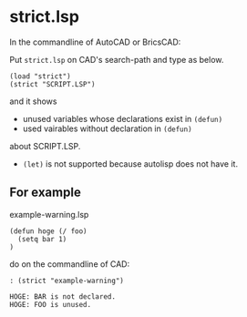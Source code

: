 strict.lsp
==========

In the commandline of AutoCAD or BricsCAD:

Put `strict.lsp` on CAD's search-path and type as below.

```
(load "strict")
(strict "SCRIPT.LSP")
```

and it shows

- unused variables whose declarations exist in `(defun)`
- used vairables without declaration in `(defun)`

about SCRIPT.LSP.

- `(let)` is not supported because autolisp does not have it.

For example
-----------

example-warning.lsp

```
(defun hoge (/ foo)
  (setq bar 1)
)
```

do on the commandline of CAD:

```
: (strict "example-warning")

HOGE: BAR is not declared.
HOGE: FOO is unused.
```

